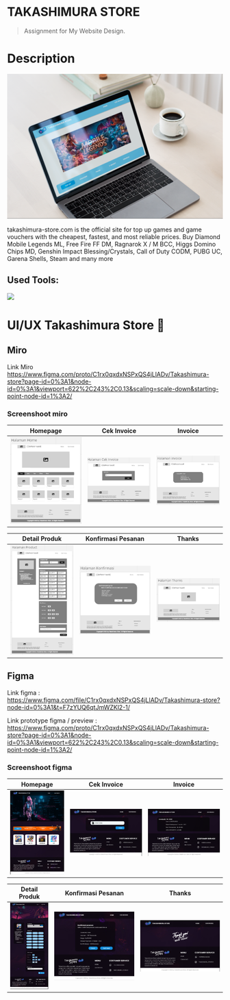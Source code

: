 # TAKASHIMURA STORE

> Assignment for My Website Design.

# Description

![mockup](assets/mockup-1.png)

takashimura-store.com is the official site for top up games and game vouchers with the cheapest, fastest, and most reliable prices. Buy Diamond Mobile Legends ML, Free Fire FF DM, Ragnarok X / M BCC, Higgs Domino Chips MD, Genshin Impact Blessing/Crystals, Call of Duty CODM, PUBG UC, Garena Shells, Steam and many more

## Used Tools:

[![](https://skillicons.dev/icons?i=git,github,vscode,figma,html,css,javascript)]()

# UI/UX Takashimura Store 🎨

## Miro

Link Miro <https://www.figma.com/proto/C1rx0qxdxNSPxQS4jLlADv/Takashimura-store?page-id=0%3A1&node-id=0%3A1&viewport=622%2C243%2C0.13&scaling=scale-down&starting-point-node-id=1%3A2/>

### Screenshoot miro

|             **Homepage**              |                       **Cek Invoice**                       |                     **Invoice**                     |
| :-----------------------------------: | :---------------------------------------------------------: | :-------------------------------------------------: |
| ![Home](/assets/miro-mockup/home.png) | ![cek invoice](/assets/miro-mockup/halaman-cek-invoice.png) | ![invoice](/assets/miro-mockup/halaman-invoice.png) |

|                        **Detail Produk**                        |                      **Konfirmasi Pesanan**                       |                    **Thanks**                     |
| :-------------------------------------------------------------: | :---------------------------------------------------------------: | :-----------------------------------------------: |
| ![detail produk](/assets/miro-mockup/halaman-detail-produk.png) | ![konfirmasi pesanan](/assets/miro-mockup/halaman-konfirmasi.png) | ![thanks](/assets/miro-mockup/halaman-thanks.png) |

## Figma

Link figma : <https://www.figma.com/file/C1rx0qxdxNSPxQS4jLlADv/Takashimura-store?node-id=0%3A1&t=F7zYUQ6qtJmWZKl2-1/>

Link prototype figma / preview : <https://www.figma.com/proto/C1rx0qxdxNSPxQS4jLlADv/Takashimura-store?page-id=0%3A1&node-id=0%3A1&viewport=622%2C243%2C0.13&scaling=scale-down&starting-point-node-id=1%3A2/>

### Screenshoot figma

|                  **Homepage**                  |                       **Cek Invoice**                        |                     **Invoice**                      |
| :--------------------------------------------: | :----------------------------------------------------------: | :--------------------------------------------------: |
| ![Home](/assets/figma-mockup/halaman-home.png) | ![cek invoice](/assets/figma-mockup/halaman-cek-invoice.png) | ![invoice](/assets/figma-mockup/halaman-invoice.png) |

|                        **Detail Produk**                         |                       **Konfirmasi Pesanan**                       |                     **Thanks**                     |
| :--------------------------------------------------------------: | :----------------------------------------------------------------: | :------------------------------------------------: |
| ![detail produk](/assets/figma-mockup/halaman-detail-produk.png) | ![konfirmasi pesanan](/assets/figma-mockup/halaman-konfirmasi.png) | ![thanks](/assets/figma-mockup/halaman-thanks.png) |
